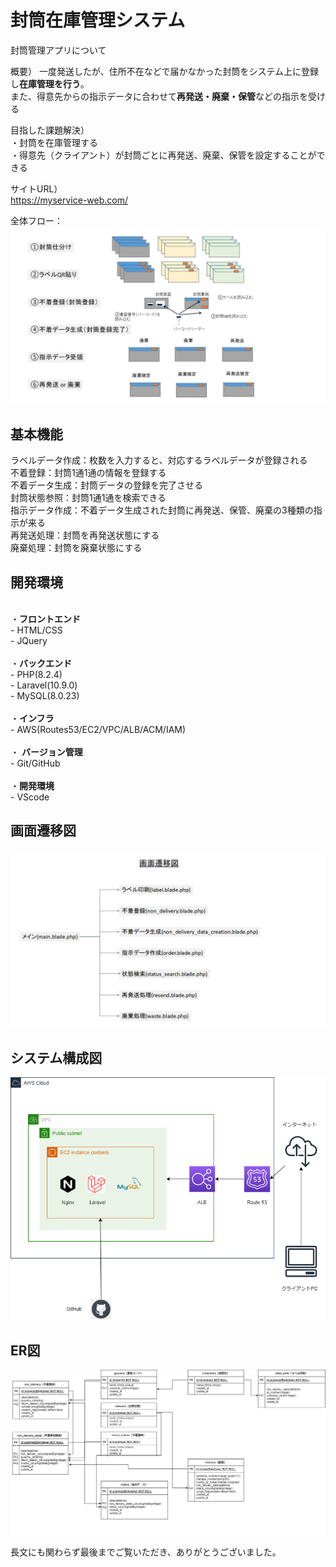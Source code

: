 # 封筒在庫管理システム
封筒管理アプリについて

概要）
一度発送したが、住所不在などで届かなかった封筒をシステム上に登録し**在庫管理を行う**。<br>
また、得意先からの指示データに合わせて**再発送・廃棄・保管**などの指示を受ける<br>

目指した課題解決）<br>
・封筒を在庫管理する<br>
・得意先（クライアント）が封筒ごとに再発送、廃棄、保管を設定することができる<br>

サイトURL）<br>
https://myservice-web.com/

全体フロー：<br>
![全体フロー](/全体フロー.jpg)


## 基本機能<br>
ラベルデータ作成：枚数を入力すると、対応するラベルデータが登録される<br>
不着登録：封筒1通1通の情報を登録する<br>
不着データ生成：封筒データの登録を完了させる<br>
封筒状態参照：封筒1通1通を検索できる<br>
指示データ作成：不着データ生成された封筒に再発送、保管、廃棄の3種類の指示が来る<br>
再発送処理：封筒を再発送状態にする<br>
廃棄処理：封筒を廃棄状態にする<br>

## 開発環境
<br>・**フロントエンド**<br>
    - HTML/CSS<br>
    - JQuery<br>
<br>・**バックエンド**<br>
    - PHP(8.2.4)<br>
    - Laravel(10.9.0)<br>
    - MySQL(8.0.23)<br>
<br>・**インフラ**<br>
    - AWS(Routes53/EC2/VPC/ALB/ACM/IAM)<br>
<br>・ **バージョン管理**<br>
    - Git/GitHub<br>
<br>・**開発環境**<br>
    - VScode<br>

## 画面遷移図

![画面遷移図](/画面遷移図ver2.jpg)

## システム構成図

![システム構成図](/aws.drawio.png)


## ER図

![ER図](/er.drawio.png)


長文にも関わらず最後までご覧いただき、ありがとうございました。
